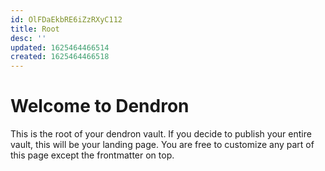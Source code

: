 ```yaml
---
id: OlFDaEkbRE6iZzRXyC112
title: Root
desc: ''
updated: 1625464466514
created: 1625464466518
---
```

# Welcome to Dendron

This is the root of your dendron vault. If you decide to publish your entire vault, this will be your landing page. You are free to customize any part of this page except the frontmatter on top. 
